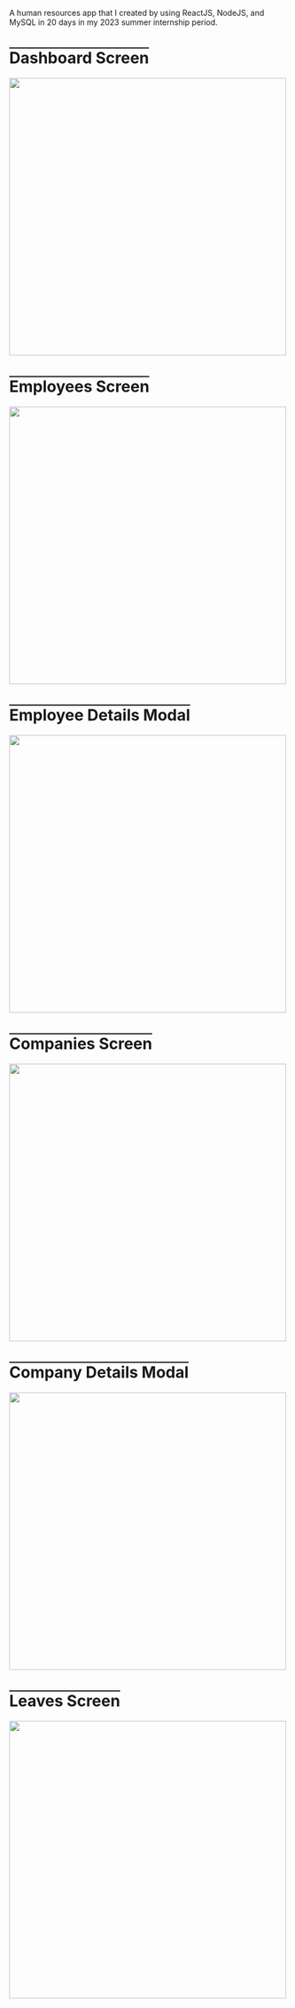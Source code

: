 A human resources app that I created by using ReactJS, NodeJS, and MySQL in 20 days in my 2023 summer internship period.

<h1 style="text-decoration: overline;">Dashboard Screen</h1>
<img src="https://github.com/bayramcinar/HumanResourcesApp/assets/99193151/1f002b18-e57d-4ebd-9ffb-d89a758a10fc" style="width: 500px;">



<h1 style="text-decoration: overline;">Employees Screen</h1>
<img src="https://github.com/bayramcinar/HumanResourcesApp/assets/99193151/62e42d40-4c3f-4e56-bb77-4c232ac8fa72" style="width: 500px;">



<h1 style="text-decoration: overline;">Employee Details Modal</h1>
<img src="https://github.com/bayramcinar/HumanResourcesApp/assets/99193151/835c7211-9663-41e8-a6ec-1328a5333155" style="width: 500px;">



<h1 style="text-decoration: overline;">Companies Screen</h1>
<img src="https://github.com/bayramcinar/HumanResourcesApp/assets/99193151/12664ffb-1df3-4e70-904d-bb53e5835edc" style="width: 500px;">



<h1 style="text-decoration: overline;">Company Details Modal</h1>
<img src="https://github.com/bayramcinar/HumanResourcesApp/assets/99193151/13c8907e-17ea-4686-88da-637d155ea35c" style="width: 500px;">


<h1 style="text-decoration: overline;">Leaves Screen</h1>
<img src="https://github.com/bayramcinar/HumanResourcesApp/assets/99193151/cbd1ecc7-cbea-4ae7-8772-6f749a4f3ccf" style="width: 500px;">


